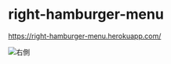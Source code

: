 # right-hamburger-menu

https://right-hamburger-menu.herokuapp.com/


![右側](https://user-images.githubusercontent.com/90839596/204066028-de4dc62d-3153-4f2d-a6b5-41dab8b8af04.png)
